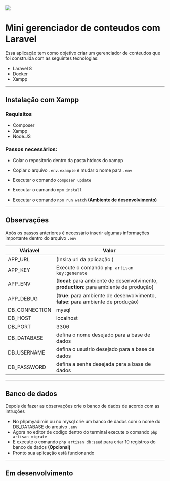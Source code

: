 
<img src = "https://www.tvplayer.com.br/img/Gerenciador-de-Conteudo-Web-Apresentacao.png">

# Mini gerenciador de conteudos com Laravel

Essa aplicação tem como objetivo criar um gerenciador de conteudos que foi construida com as seguintes tecnologias:

- Laravel 8
- Docker
- Xampp

---

## Instalação com Xampp

### Requisitos

- Composer
- Xampp
- Node.JS

### Passos necessários:

- Colar o repositorio dentro da pasta htdocs do xampp

- Copiar o arquivo `.env.example` e mudar o nome para `.env`

- Executar o comando `composer update`

- Executar o camando `npm install`

- Executar o comando `npm run watch` **(Ambiente de desenvolvimento)**

---
## Observações

Após os passos anteriores é necessário inserir algumas informações importante dentro do arquivo `.env`


|Váriavel  |Valor  |
|---------|---------|
|APP_URL     |(Insira url da aplicação )      |
|APP_KEY     |Execute o comando `php artisan key:generate`         |
|APP_ENV|(**local**: para ambiente de desenvolvimento, **production**: para ambiente de produção)|
|APP_DEBUG|(**true**: para ambiente de desenvolvimento, **false**: para ambiente de produção)|
|DB_CONNECTION     |mysql         |
|DB_HOST|localhost|
|DB_PORT|3306|
|DB_DATABASE     |defina o nome desejado para a base de dados         |
|DB_USERNAME|defina o usuário desejado para a base de dados|
|DB_PASSWORD     |defina a senha desejada para a base de dados         |

---
## Banco de dados

Depois de fazer as observações crie o banco de dados de acordo com as intruções

- No phpmyadimin ou no mysql crie um banco de dados com o nome do DB_DATABASE do arquivo `.env`
- Agora no editor de codigo dentro do terminal execute o comando `php artisan migrate`
- E execute o comando `php artisan db:seed` para criar 10 registros do banco de dados **(Opcional)**
- Pronto sua aplicação está funcionando

---
## Em desenvolvimento



